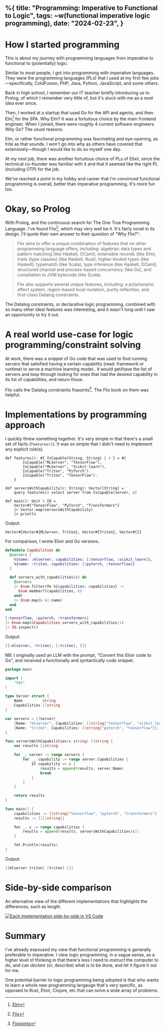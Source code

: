 %{
    title: "Programming: Imperative to Functional to Logic",
    tags: ~w(functional imperative logic programming),
    date: "2024-02-23",
}
---
# How I started programming

This is about my journey with programming languages from imperative to functional to (potentially) logic.

Similar to _most_ people, I got into programming with imperative languages. They were the programming languages (PLs) that I used at my first few jobs—specifically, ColdFusion, PHP, Java, Python, JavaScript, and some others.

Back in high school, I remember our IT teacher briefly introducing us to Prolog, of which I remember very little of, but it's stuck with me as a _neat idea_ ever since.

Then, I worked at a startup that used Go for the API and agents, and then Elm[^2] for the SPA. Why Elm? It was a fortuitous choice by the main frontend engineer. When I joined, there were roughly 4 current software engineers. Why Go? The _usual_ reasons.

Elm, or rather functional programming was fascinating and eye-opening, as trite as that sounds. I won't go into why as others have covered that extensively—though I would like to do so myself one day.

At my next job, there was another fortuitous choice of PLs of Elixir, since the technical co-founder was familiar with it and that it seemed like the right PL (including OTP) for the job.

We've reached a point in my hobby and career that I'm convinced functional programming is overall, better than imperative programming. It's more fun too.

# Okay, so Prolog

With Prolog, and the continuous search for The One True Programming Language. I've found Flix[^1], which may very well be it. It's fairly novel in its design. I'll quote their own answer to their question of "Why Flix?":

> Flix aims to offer a unique combination of features that no other programming language offers, including: algebraic data types and pattern matching (like Haskell, OCaml), extensible records (like Elm), traits (type classes) (like Haskell, Rust), higher-kinded types (like Haskell), typematch (like Scala), type inference (like Haskell, OCaml), structured channel and process-based concurrency (like Go), and compilation to JVM bytecode (like Scala).
>
> Flix also supports several unique features, including: a polymorphic effect system, region-based local mutation, purity reflection, and first-class Datalog constraints.

The Datalog constraints, or declarative logic programming, combined with so many other ideal features was interesting, and it wasn't long until I saw an opportunity to try it out.

# A real world use-case for logic programming/constraint solving

At work, there was a snippet of Go code that was used to find running servers that satisfied having a certain capability (read: framework or runtime) to serve a machine learning model.. It would get/have the list of servers and loop through looking for ones that had the desired capability in its list of capabilities, and return those.

Flix calls the Datalog constraints fixpoints[^3]. The Flix book on them was helpful.

# Implementations by programming approach

I quickly threw something together. It's very simple in that there's a small set of facts (`features()`). It was so simple that I didn't need to implement any explicit rule(s).

```
def features(): #{ IsCapable(String, String) | r } = #{
        IsCapable("MLServer", "TensorFlow").
        IsCapable("MLServer", "Scikit-learn").
        IsCapable("Triton", "PyTorch").
        IsCapable("Triton", "TensorFlow").
    }

def serversWithCapability(c: String): Vector[String] =
    query features() select server from IsCapable(server, c)

def main(): Unit \ IO =
    Vector#{"TensorFlow", "PyTorch", "Transformers"}
    |> Vector.map(serversWithCapability)
    |> println
```

Output:

```
Vector#{Vector#{MLServer, Triton}, Vector#{Triton}, Vector#{}}
```

For comparison, I wrote Elixir and Go versions.

```elixir
defmodule Capabilities do
  @servers [
    %{name: :mlserver, capabilities: [:tensorflow, :scikit_learn]},
    %{name: :triton, capabilities: [:pytorch, :tensorflow]}
  ]

  def servers_with_capabilities(c) do
    @servers
    |> Enum.filter(fn %{capabilities: capabilities} ->
      Enum.member?(capabilities, c)
    end)
    |> Enum.map(& &1.name)
  end
end

[:tensorflow, :pytorch, :transformers]
|> Enum.map(&Capabilities.servers_with_capabilities/1)
|> IO.inspect()
```

Output:

```elixir
[[:mlserver, :triton], [:triton], []]
```

NB: I originally used an LLM with the prompt, "Convert this Elixir code to Go", and received a functionally and syntactically code snippet.

```go
package main

import (
	"fmt"
)

type Server struct {
	Name         string
	Capabilities []string
}

var servers = []Server{
	{Name: "mlserver", Capabilities: []string{"tensorflow", "scikit_learn"}},
	{Name: "triton", Capabilities: []string{"pytorch", "tensorflow"}},
}

func serversWithCapabilities(c string) []string {
	var results []string

	for _, server := range servers {
		for _, capability := range server.Capabilities {
			if capability == c {
				results = append(results, server.Name)
				break
			}
		}
	}

	return results
}

func main() {
	capabilities := []string{"tensorflow", "pytorch", "transformers"}
	results := [][]string{}

	for _, c := range capabilities {
		results = append(results, serversWithCapabilities(c))
	}

	fmt.Println(results)
}
```

Output:

```go
[[mlserver triton] [triton] []]
```

# Side-by-side comparison

An alternative view of the different implementations that highlights the differences, such as length.

[![Each implementation side-by-side in VS Code](/images/notes/flix-elixir-go-servers.png)](/images/notes/flix-elixir-go-servers.png)

# Summary

I've already espoused my view that functional programming is generally preferable to imperative. I view logic programming, in a vague sense, as a higher level of thinking in that there's less I need to _instruct_ the computer to do, and can _declare_ (or, describe) what is to be done, and let it figure it out for me.

One potential barrier to logic programming being adopted is that who wants to learn a whole new programming langauge that's very specific, as opposed to Rust, Elixir, Clojure, etc that can solve a wide array of problems.

[^1]: [Flix](https://flix.dev)
[^2]: [Elm](https://elm-lang.org)
[^3]: [Fixpoints](https://doc.flix.dev/fixpoints.html)
